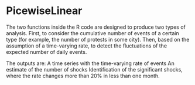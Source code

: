 # PicewiseLinear
The two functions inside the R code are designed to produce two types of analysis. First, to consider the cumulative number of events of a certain type (for example, the number of protests in some city). Then, based on the assumption of a time-varying rate, to detect the fluctuations of the expected number of daily events.

The outputs are:
A time series with the time-varying rate of events
An estimate of the number of shocks
Identification of the significant shocks, where the rate changes more than 20% in less than one month.
